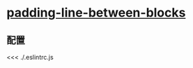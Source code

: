 
# [padding-line-between-blocks](https://eslint.vuejs.org/rules/padding-line-between-blocks.html)

## 配置

<<< ./.eslintrc.js
        